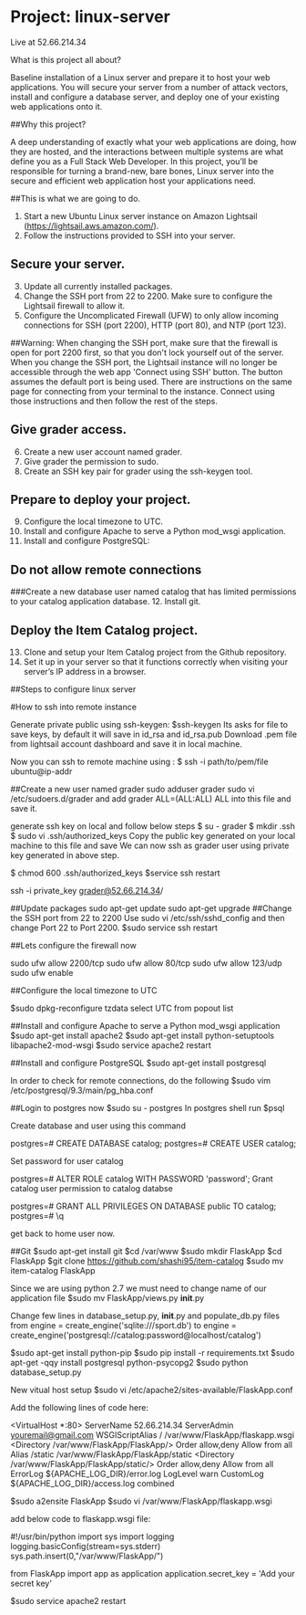 # Project: linux-server 

Live at 52.66.214.34

What is this project all about?

Baseline installation of a Linux server and prepare it to host your web applications. You will secure your server from a number of attack vectors, install and configure a database server, and deploy one of your existing web applications onto it.

##Why this project?

A deep understanding of exactly what your web applications are doing, how they are hosted, and the interactions between multiple systems are what define you as a Full Stack Web Developer. In this project, you’ll be responsible for turning a brand-new, bare bones, Linux server into the secure and efficient web application host your applications need.

##This is what we are going to do.

1. Start a new Ubuntu Linux server instance on Amazon Lightsail (https://lightsail.aws.amazon.com/).
2. Follow the instructions provided to SSH into your server.

Secure your server.
----------------------
3. Update all currently installed packages.
4. Change the SSH port from 22 to 2200. Make sure to configure the Lightsail firewall to allow it.
5. Configure the Uncomplicated Firewall (UFW) to only allow incoming connections for SSH (port 2200), HTTP (port 80), and NTP (port 123).

##Warning: When changing the SSH port, make sure that the firewall is open for port 2200 first, so that you don't lock yourself out of the server. When you change the SSH port, the Lightsail instance will no longer be accessible through the web app 'Connect using SSH' button. The button assumes the default port is being used. There are instructions on the same page for connecting from your terminal to the instance. Connect using those instructions and then follow the rest of the steps.

Give grader access.
---------------------

6. Create a new user account named grader.
7. Give grader the permission to sudo.
8. Create an SSH key pair for grader using the ssh-keygen tool.

Prepare to deploy your project.
---------------------------------
9. Configure the local timezone to UTC.
10. Install and configure Apache to serve a Python mod_wsgi application.
11. Install and configure PostgreSQL:

Do not allow remote connections
----------------------------------
###Create a new database user named catalog that has limited permissions to your catalog application database.
12. Install git.

Deploy the Item Catalog project.
------------------------------------
13. Clone and setup your Item Catalog project from the Github repository.
14. Set it up in your server so that it functions correctly when visiting your server’s IP address in a browser.

##Steps to configure linux server


#How to ssh into remote instance

Generate private public using ssh-keygen: $ssh-keygen
Its asks for file to save keys, by default it will save in id_rsa and id_rsa.pub
Download .pem file from lightsail account dashboard and save it in local machine.

Now you can ssh to remote machine using : $ ssh -i path/to/pem/file ubuntu@ip-addr

##Create a new user named grader
sudo adduser grader
sudo vi /etc/sudoers.d/grader and add grader ALL=(ALL:ALL) ALL into this file and save it.

generate ssh key on local and follow below steps
$ su - grader
$ mkdir .ssh
$ sudo vi .ssh/authorized_keys
Copy the public key generated on your local machine to this file and save
We can now ssh as grader user using private key generated in above step.

$ chmod 600 .ssh/authorized_keys
$service ssh restart

ssh -i private_key grader@52.66.214.34/

##Update packages
sudo apt-get update
sudo apt-get upgrade
##Change the SSH port from 22 to 2200
Use sudo vi /etc/ssh/sshd_config and then change Port 22 to Port 2200.
$sudo service ssh restart

##Lets configure the firewall now

sudo ufw allow 2200/tcp
sudo ufw allow 80/tcp
sudo ufw allow 123/udp
sudo ufw enable 

##Configure the local timezone to UTC

$sudo dpkg-reconfigure tzdata
select UTC from popout list


##Install and configure Apache to serve a Python mod_wsgi application
$sudo apt-get install apache2
$sudo apt-get install python-setuptools libapache2-mod-wsgi
$sudo service apache2 restart


##Install and configure PostgreSQL
$sudo apt-get install postgresql

In order to check for remote connections, do the following 
$sudo vim /etc/postgresql/9.3/main/pg_hba.conf

##Login to postgres now
$sudo su - postgres
In postgres shell run $psql

Create database and user using this command

postgres=# CREATE DATABASE catalog;
postgres=# CREATE USER catalog;

Set password for user catalog

postgres=# ALTER ROLE catalog WITH PASSWORD 'password';
Grant catalog user permission to catalog databse

postgres=# GRANT ALL PRIVILEGES ON DATABASE public TO catalog;
postgres=# \q

get back to home user now.

##Git
$sudo apt-get install git
$cd /var/www
$sudo mkdir FlaskApp
$cd FlaskApp
$git clone https://github.com/shashi95/item-catalog
$sudo mv item-catalog FlaskApp

Since we are using python 2.7 we must need to change name of our application file 
$sudo mv FlaskApp/views.py __init__.py

Change few lines in database_setup.py, __init__.py and populate_db.py files
from engine = create_engine('sqlite:///sport.db') to engine = create_engine('postgresql://catalog:password@localhost/catalog')


$sudo apt-get install python-pip
$sudo pip install -r requirements.txt
$sudo apt-get -qqy install postgresql python-psycopg2
$sudo python database_setup.py


New vitual host setup
$sudo vi /etc/apache2/sites-available/FlaskApp.conf

Add the following lines of code here:

<VirtualHost *:80>
	ServerName 52.66.214.34
	ServerAdmin youremail@gmail.com
	WSGIScriptAlias / /var/www/FlaskApp/flaskapp.wsgi
	<Directory /var/www/FlaskApp/FlaskApp/>
		Order allow,deny
		Allow from all
	</Directory>
	Alias /static /var/www/FlaskApp/FlaskApp/static
	<Directory /var/www/FlaskApp/FlaskApp/static/>
		Order allow,deny
		Allow from all
	</Directory>
	ErrorLog ${APACHE_LOG_DIR}/error.log
	LogLevel warn
	CustomLog ${APACHE_LOG_DIR}/access.log combined
</VirtualHost>


$sudo a2ensite FlaskApp
$sudo vi /var/www/FlaskApp/flaskapp.wsgi 

add below code to flaskapp.wsgi file:

#!/usr/bin/python
import sys
import logging
logging.basicConfig(stream=sys.stderr)
sys.path.insert(0,"/var/www/FlaskApp/")

from FlaskApp import app as application
application.secret_key = 'Add your secret key'

$sudo service apache2 restart


